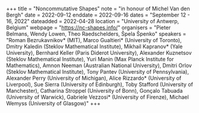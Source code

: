 +++
title = "Noncommutative Shapes"
note = "in honour of Michel Van den Bergh"
date = 2022-09-12
enddate = 2022-09-16
dates = "September 12 - 16, 2022"
dateadded = 2022-04-28
location = "University of Antwerp, Belgium"
webpage = "https://nc-shapes.info/"
organisers = "Pieter Belmans, Wendy Lowen, Theo Raedschelders, Špela Špenko"
speakers = "Roman Bezrukavnikov* (MIT), Marco Gualtieri* (University of Toronto), Dmitry Kaledin (Steklov Mathematical Institute), Mikhail Kapranov* (Yale University), Bernhard Keller (Paris Diderot University), Alexander Kuznetsov (Steklov Mathematical Institute), Yuri Manin (Max Planck Institute for Mathematics), Amnon Neeman (Australian National University), Dmitri Orlov (Steklov Mathematical Institute), Tony Pantev (University of Pennsylvania), Alexander Perry (University of Michigan), Alice Rizzardo* (University of Liverpool), Sue Sierra (University of Edinburgh), Toby Stafford (University of Manchester), Catharina Stroppel (University of Bonn), Gonçalo Tabuada (University of Warwick), Gabriele Vezzosi* (University of Firenze), Michael Wemyss (University of Glasgow)"
+++
